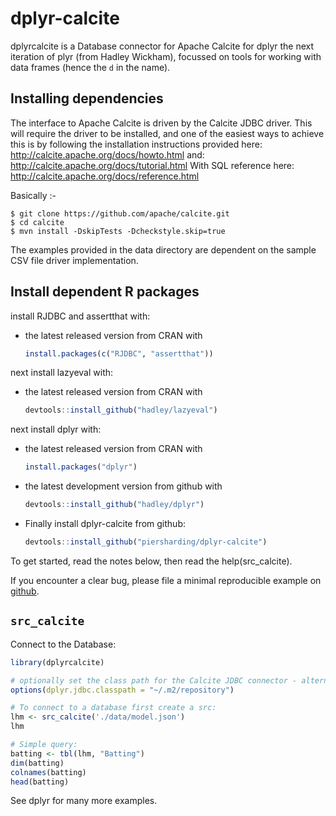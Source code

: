 # dplyr-calcite

dplyrcalcite is a Database connector for Apache Calcite for dplyr the next iteration of plyr (from Hadley Wickham), focussed on tools for working with data frames (hence the `d` in the name).


## Installing dependencies

The interface to Apache Calcite is driven by the Calcite JDBC driver.  This will require the driver to be installed, and one of the easiest ways to achieve this is by following the installation instructions provided here:
 http://calcite.apache.org/docs/howto.html
and:
 http://calcite.apache.org/docs/tutorial.html
With SQL reference here:
 http://calcite.apache.org/docs/reference.html

Basically :-

    $ git clone https://github.com/apache/calcite.git
    $ cd calcite
    $ mvn install -DskipTests -Dcheckstyle.skip=true

The examples provided in the data directory are dependent on the sample CSV file driver implementation.

## Install dependent R packages

install RJDBC and assertthat with:

* the latest released version from CRAN with

    ```R
    install.packages(c("RJDBC", "assertthat"))
    ````

next install lazyeval with:

* the latest released version from CRAN with

    ```R
    devtools::install_github("hadley/lazyeval")
    ````

next install dplyr with:

* the latest released version from CRAN with

    ```R
    install.packages("dplyr")
    ````

* the latest development version from github with

    ```R
    devtools::install_github("hadley/dplyr")
    ```

* Finally install dplyr-calcite from github:

    ```R
    devtools::install_github("piersharding/dplyr-calcite")
    ```

To get started, read the notes below, then read the help(src_calcite).

If you encounter a clear bug, please file a minimal reproducible example on [github](https://github.com/piersharding/dplyr-calcite/issues).

## `src_calcite`

Connect to the Database:

```R
library(dplyrcalcite)

# optionally set the class path for the Calcite JDBC connector - alternatively use the CLASSPATH environment variable
options(dplyr.jdbc.classpath = "~/.m2/repository")

# To connect to a database first create a src:
lhm <- src_calcite('./data/model.json')
lhm

# Simple query:
batting <- tbl(lhm, "Batting")
dim(batting)
colnames(batting)
head(batting)
```

See dplyr for many more examples.
